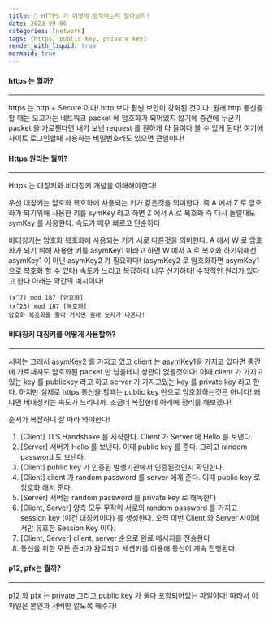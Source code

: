 ```yaml
---
title: 🌄 HTTPS 가 어떻게 동작하는지 알아보자!
date: 2023-09-06
categories: [network]
tags: [https, public key, private key]
render_with_liquid: true
mermaid: true
---
```

#### https 는 뭘까?
---
https 는 http + Secure 이다! http 보다 훨씬 보안이 강화된 것이다. 원래 http 통신을 할 때는 오고가는 네트워크 packet 에 암호화가 되어있지 않기에 중간에 누군가 packet 을 가로챈다면 내가 보낸 request 를 훤하게 다 들여다 볼 수 있게 된다!
여기에 사이트 로그인할때 사용하는 비밀번호라도 있으면 큰일이다!

#### Https 원리는 뭘까?
---
Https 는 대칭키와 비대칭키 개념을 이해해야한다!

우선 대칭키는 암호화 복호화에 사용되는 키가 같은것을 의미한다. 즉
A 에서 Z 로 암호화가 되기위해 사용한 키를 symKey 라고 하면 
Z 에서 A 로 복호화 즉 다시 돌릴때도 symKey 를 사용한다.
속도가 매우 빠르고 단순하다

비대칭키는 암호화 복호화에 사용되는 키가 서로 다른것을 의미한다.
A 에서 W 로 암호화가 되기 위해 사용한 키를 asymKey1 이라고 하면
W 에서 A 로 복호화 하기위해선 asymKey1 이 아닌 asymKey2 가 필요하다!
(asymKey2 로 암호화하면 asymKey1 으로 복호화 할 수 있다)
속도가 느리고 복잡하다
너무 신기하다! 수학적인 원리가 있다고 한다 아래는 약간의 예시이다!

```
(x^7) mod 187 [암호화]
(x^23) mod 187 [복호화]
암호화 복호화를 둘다 거치면 원래 숫자가 나온다!
```

#### 비대칭키 대칭키를 어떻게 사용할까?
---
서버는 그래서 asymKey2 를 가지고 있고 client 는 asymKey1을 가지고 있다면 중간에 가로채져도 암호화된 packet 만 남을테니 상관이 없을것이다! 이때 client 가 가지고 있는 key 를 publickey 라고 하고 server 가 가지고있는 key 를 private key 라고 한다.
하지만 실제로 https 통신을 할때는 public key 만으로 암호화하는것은 아니다! 왜냐면 비대칭키는 속도가 느리니까. 조금더 복잡한데 아래에 정리를 해보겠다!


순서가 복잡하니 잘 따라 와야한다! 
1. [Client] TLS Handshake 를 시작한다. Client 가 Server 에 Hello 를 보낸다.
2. [Server] 서버가 Hello 를 보낸다. 이때 public key 를 준다. 그리고 random password 도 보낸다.
3. [Client] public key 가 인증된 발행기관에서 인증된것인지 확인한다.
4. [Client] client 가 random password 를 server 에게 준다. 이때 public key 로 암호화 해서 준다.
5. [Server] 서버는 random password 를 private key 로 해독한다
6. [Client, Server] 양측 모두 무작위 서로의 random password 를 가지고 session key (이건 대칭키이다) 를 생성한다. 오직 이번 Client 와 Server 사이에서만 유효한 Session Key 이다.
7. [Client, Server] client, server 순으로 완료 메시지를 전송한다
8. 통신을 위한 모든 준비가 완료되고 세션키를 이용해 통신이 계속 진행된다.


#### p12, pfx는 뭘까?
---
p12 와 pfx 는 private 그리고 public key 가 둘다 포함되어있는 파일이다! 따라서 이 파일은 본인과 서버만 알도록 해주자!
